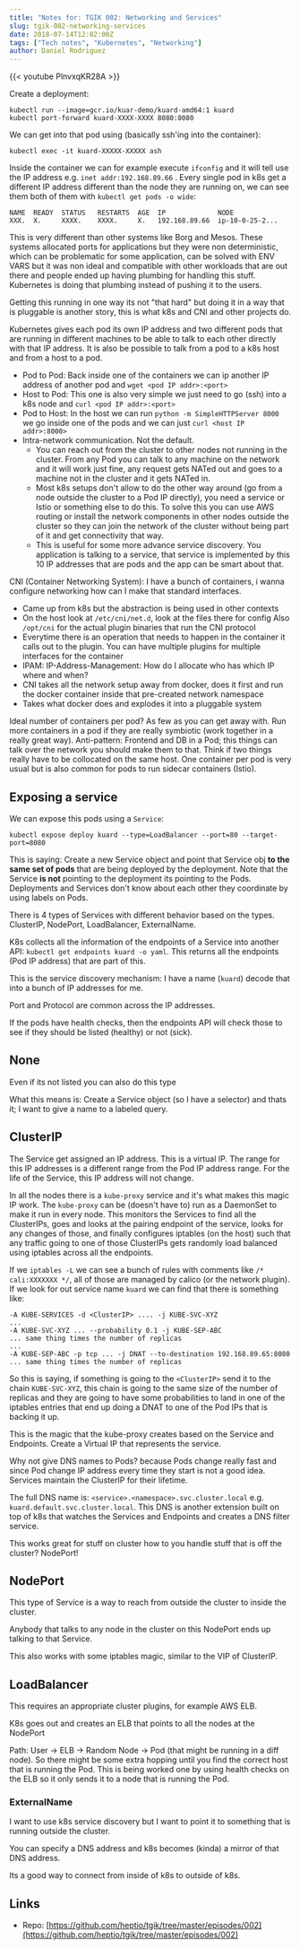 ```yaml
---
title: "Notes for: TGIK 002: Networking and Services"
slug: tgik-002-networking-services
date: 2018-07-14T12:02:00Z
tags: ["Tech notes", "Kubernetes", "Networking"]
author: Daniel Rodriguez
---
```


{{< youtube PlnvxqKR28A >}}

Create a deployment:

	kubectl run --image=gcr.io/kuar-demo/kuard-amd64:1 kuard
	kubectl port-forward kuard-XXXX-XXXX 8080:8080

We can get into that pod using (basically ssh'ing into the container):

	kubectl exec -it kuard-XXXXX-XXXXX ash

Inside the container we can for example execute `ifconfig` and it will tell use the IP address e.g. `inet addr:192.168.89.66` . Every single pod in k8s get a different IP address different than the node they are running on, we can see them both of them with `kubectl get pods -o wide`:

	NAME  READY  STATUS   RESTARTS  AGE  IP             NODE
	XXX.  X.     XXXX.    XXXX.     X.   192.168.89.66  ip-10-0-25-2...

This is very different than other systems like Borg and Mesos. These systems allocated ports for applications but they were non deterministic, which can be problematic for some application, can be solved with ENV VARS but it was non ideal and compatible with other workloads that are out there and people ended up having plumbing for handling this stuff. Kubernetes is doing that plumbing instead of pushing it to the users.

Getting this running in one way its not "that hard" but doing it in a way that is pluggable is another story, this is what k8s and CNI and other projects do.

Kubernetes gives each pod its own IP address and two different pods that are running in different machines to be able to talk to each other directly with that IP address. It is also be possible to talk from a pod to a k8s host and from a host to a pod.

- Pod to Pod: Back inside one of the containers we can ip another IP address of another pod and `wget <pod IP addr>:<port>`
- Host to Pod: This one is also very simple we just need to go (ssh) into a k8s node and `curl <pod IP addr>:<port>`
- Pod to Host: In the host we can run `python -m SimpleHTTPServer 8000` we go inside one of the pods and we can just `curl <host IP addr>:8000>`
- Intra-network communication. Not the default.
	- You can reach out from the cluster to other nodes not running in the cluster. From any Pod you can talk to any machine on the network and it will work just fine, any request gets NATed out and goes to a machine not in the cluster and it gets NATed in. 
	- Most k8s setups don't allow to do the other way around (go from a node outside the cluster to a Pod IP directly), you need a service or Istio or something else to do this. To solve this you can use AWS routing or install the network components in other nodes outside the cluster so they can join the network of the cluster without being part of it and get connectivity that way. 
	- This is useful for some more advance service discovery. You application is talking to a service, that service is implemented by this 10 IP addresses that are pods and the app can be smart about that.

CNI (Container Networking System): I have a bunch of containers, i wanna configure networking how can I make that standard interfaces.

- Came up from k8s but the abstraction is being used in other contexts
- On the host look at `/etc/cni/net.d`, look at the files there for config Also `/opt/cni` for the actual plugin binaries that run the CNI protocol
- Everytime there is an operation that needs to happen in the container it calls out to the plugin. You can have multiple plugins for multiple interfaces for the container
- IPAM: IP-Address-Management: How do I allocate who has which IP where and when?
- CNI takes all the network setup away from docker, does it first and run the docker container inside that pre-created network namespace
- Takes what docker does and explodes it into a pluggable system

Ideal number of containers per pod? As few as you can get away with. Run more containers in a pod if they are really symbiotic (work together in a really great way). Anti-pattern: Frontend and DB in a Pod; this things can talk over the network you should make them to that. Think if two things really have to be collocated on the same host. One container per pod is very usual but is also common for pods to run sidecar containers (Istio).

## Exposing a service

We can expose this pods using a `Service`:

	kubectl expose deploy kuard --type=LoadBalancer --port=80 --target-port=8080

This is saying: Create a new Service object and point that Service obj **to the same set of pods** that are being deployed by the deployment. Note that the Service **is not** pointing to the deployment its pointing to the Pods. Deployments and Services don't know about each other they coordinate by using labels on Pods.

There is 4 types of Services with different behavior based on the types. ClusterIP, NodePort, LoadBalancer, ExternalName.

K8s collects all the information of the endpoints of a Service into another API: `kubectl get endpoints kuard -o yaml`. This returns all the endpoints (Pod IP address) that are part of this.

This is the service discovery mechanism: I have a name (`kuard`) decode that into a bunch of IP addresses for me.

Port and Protocol are common across the IP addresses.

If the pods have health checks, then the endpoints API will check those to see if they should be listed (healthy) or not (sick).

## None
Even if its not listed you can also do this type

What this means is: Create a Service object (so I have a selector) and thats it; I want to give a name to a labeled query.

## ClusterIP
The Service get assigned an IP address. This is a virtual IP. The range for this IP addresses is a different range from the Pod IP address range. For the life of the Service, this IP address will not change.

In all the nodes there is a `kube-proxy` service and it's what makes this magic IP work. The `kube-proxy` can be (doesn't have to) run as a DaemonSet to make it run in every node. This monitors the Services to find all the ClusterIPs, goes and looks at the pairing endpoint of the service, looks for any changes of those, and finally configures iptables (on the host) such that any traffic going to one of those ClusterIPs gets randomly load balanced using iptables across all the endpoints.

If we `iptables -L` we can see a bunch of rules with comments like `/* cali:XXXXXXX */`, all of those are managed by calico (or the network plugin). If we look for out service name `kuard` we can find that there is something like:

	-A KUBE-SERVICES -d <ClusterIP> .... -j KUBE-SVC-XYZ
	...
	-A KUBE-SVC-XYZ ... --probability 0.1 -j KUBE-SEP-ABC
	... same thing times the number of replicas
	...
	-A KUBE-SEP-ABC -p tcp ... -j DNAT --to-destination 192.168.89.65:8080
	... same thing times the number of replicas

So this is saying, if something is going to the `<ClusterIP>` send it to the chain `KUBE-SVC-XYZ`, this chain is going to the same size of the number of replicas and they are going to have some probabilities to land in one of the iptables entries that end up doing a DNAT to one of the Pod IPs that is backing it up.

This is the magic that the kube-proxy creates based on the Service and Endpoints. Create a Virtual IP that represents the service.

Why not give DNS names to Pods? because Pods change really fast and since Pod change IP address every time they start is not a good idea. Services maintain the ClusterIP for their lifetime.

The full DNS name is: `<service>.<namespace>.svc.cluster.local`  e.g. `kuard.default.svc.cluster.local`. This DNS is another extension built on top of  k8s that watches the Services and Endpoints and creates a DNS filter service.

This works great for stuff on cluster how to you handle stuff that is off the cluster? NodePort!

## NodePort
This type of Service is a way to reach from outside the cluster to inside the cluster. 

Anybody that talks to any node in the cluster on this NodePort ends up talking to that Service.

This also works with some iptables magic, similar to the VIP of ClusterIP.

## LoadBalancer
This requires an appropriate cluster plugins, for example AWS ELB.

K8s goes out and creates an ELB that points to all the nodes at the NodePort

Path: User -\> ELB -\> Random Node -\> Pod (that might be running in a diff node). So there might be some extra hopping until you find the correct host that is running the Pod. This is being worked one by using health checks on the ELB so it only sends it to a node that is running the Pod.

### ExternalName
I want to use k8s service discovery but I want to point it to something that is running outside the cluster. 

You can specify a DNS address and k8s becomes (kinda) a mirror of that DNS address.

Its a good way to connect from inside of k8s to outside of k8s.

## Links

- Repo: [https://github.com/heptio/tgik/tree/master/episodes/002](https://github.com/heptio/tgik/tree/master/episodes/002)
